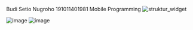 Budi Setio Nugroho
191011401981
Mobile Programming
![struktur_widget](https://user-images.githubusercontent.com/94880823/177439141-e55241aa-534f-4dd2-864e-7ad3ff95cf5c.jpg)

![image](https://user-images.githubusercontent.com/94880823/177440118-1ee0f179-6534-42d5-9d52-6fd09b74e3c1.png)
![image](https://user-images.githubusercontent.com/94880823/177440477-eedc8600-4ae9-4cde-88f9-1503c7e23e3c.png)

